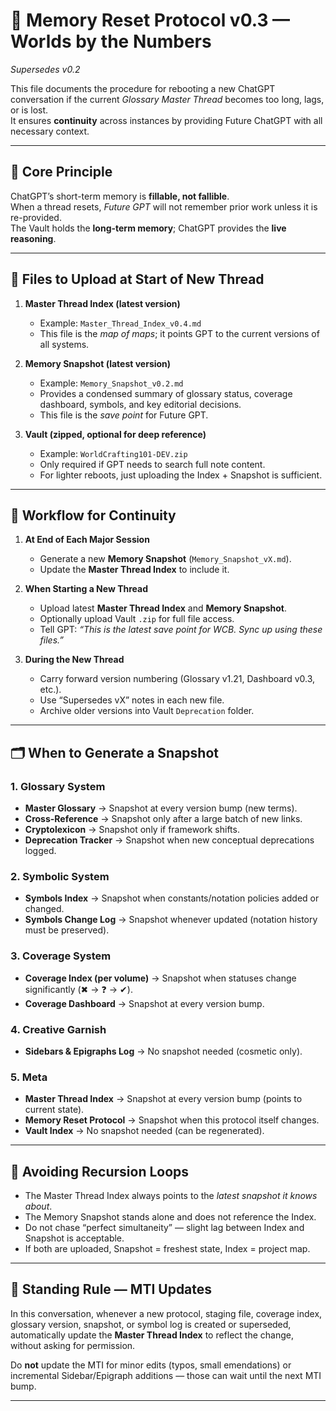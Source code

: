 # 🧠 Memory Reset Protocol v0.3 — Worlds by the Numbers
*Supersedes v0.2*

This file documents the procedure for rebooting a new ChatGPT conversation if the current *Glossary Master Thread* becomes too long, lags, or is lost.  
It ensures **continuity** across instances by providing Future ChatGPT with all necessary context.

---

## 🔑 Core Principle
ChatGPT’s short-term memory is **fillable, not fallible**.  
When a thread resets, *Future GPT* will not remember prior work unless it is re-provided.  
The Vault holds the **long-term memory**; ChatGPT provides the **live reasoning**.  

---

## 📂 Files to Upload at Start of New Thread

1. **Master Thread Index (latest version)**  
   - Example: `Master_Thread_Index_v0.4.md`  
   - This file is the *map of maps*; it points GPT to the current versions of all systems.  

2. **Memory Snapshot (latest version)**  
   - Example: `Memory_Snapshot_v0.2.md`  
   - Provides a condensed summary of glossary status, coverage dashboard, symbols, and key editorial decisions.  
   - This file is the *save point* for Future GPT.  

3. **Vault (zipped, optional for deep reference)**  
   - Example: `WorldCrafting101-DEV.zip`  
   - Only required if GPT needs to search full note content.  
   - For lighter reboots, just uploading the Index + Snapshot is sufficient.  

---

## 📝 Workflow for Continuity

1. **At End of Each Major Session**  
   - Generate a new **Memory Snapshot** (`Memory_Snapshot_vX.md`).  
   - Update the **Master Thread Index** to include it.  

2. **When Starting a New Thread**  
   - Upload latest **Master Thread Index** and **Memory Snapshot**.  
   - Optionally upload Vault `.zip` for full file access.  
   - Tell GPT: *“This is the latest save point for WCB. Sync up using these files.”*  

3. **During the New Thread**  
   - Carry forward version numbering (Glossary v1.21, Dashboard v0.3, etc.).  
   - Use “Supersedes vX” notes in each new file.  
   - Archive older versions into Vault `Deprecation` folder.  

---

## 🗂 When to Generate a Snapshot

### 1. Glossary System
- **Master Glossary** → Snapshot at every version bump (new terms).  
- **Cross-Reference** → Snapshot only after a large batch of new links.  
- **Cryptolexicon** → Snapshot only if framework shifts.  
- **Deprecation Tracker** → Snapshot when new conceptual deprecations logged.  

### 2. Symbolic System
- **Symbols Index** → Snapshot when constants/notation policies added or changed.  
- **Symbols Change Log** → Snapshot whenever updated (notation history must be preserved).  

### 3. Coverage System
- **Coverage Index (per volume)** → Snapshot when statuses change significantly (✖ → ❓ → ✔).  
- **Coverage Dashboard** → Snapshot at every version bump.  

### 4. Creative Garnish
- **Sidebars & Epigraphs Log** → No snapshot needed (cosmetic only).  

### 5. Meta
- **Master Thread Index** → Snapshot at every version bump (points to current state).  
- **Memory Reset Protocol** → Snapshot when this protocol itself changes.  
- **Vault Index** → No snapshot needed (can be regenerated).  

---

## 🚫 Avoiding Recursion Loops
- The Master Thread Index always points to the *latest snapshot it knows about*.  
- The Memory Snapshot stands alone and does not reference the Index.  
- Do not chase “perfect simultaneity” — slight lag between Index and Snapshot is acceptable.  
- If both are uploaded, Snapshot = freshest state, Index = project map.  

---

## 📌 Standing Rule — MTI Updates
In this conversation, whenever a new protocol, staging file, coverage index, glossary version, snapshot, or symbol log is created or superseded, automatically update the **Master Thread Index** to reflect the change, without asking for permission.  

Do **not** update the MTI for minor edits (typos, small emendations) or incremental Sidebar/Epigraph additions — those can wait until the next MTI bump.  

---

